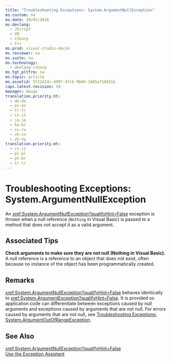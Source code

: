 ```yaml
---
title: "Troubleshooting Exceptions: System.ArgumentNullException"
ms.custom: na
ms.date: 10/01/2016
ms.devlang: 
  - JScript
  - VB
  - CSharp
  - C++
ms.prod: visual-studio-dev14
ms.reviewer: na
ms.suite: na
ms.technology: 
  - devlang-csharp
ms.tgt_pltfrm: na
ms.topic: article
ms.assetid: 5f21413c-d997-47c6-9b06-3d85a719d51b
caps.latest.revision: 19
manager: douge
translation.priority.ht: 
  - de-de
  - es-es
  - fr-fr
  - it-it
  - ja-jp
  - ko-kr
  - ru-ru
  - zh-cn
  - zh-tw
translation.priority.mt: 
  - cs-cz
  - pl-pl
  - pt-br
  - tr-tr
---
```

# Troubleshooting Exceptions: System.ArgumentNullException
An <xref:System.ArgumentNullException?qualifyHint=False> exception is thrown when a null reference (`Nothing` in Visual Basic) is passed to a method that does not accept it as a valid argument.  
  
## Associated Tips  
 **Check arguments to make sure they are not null (Nothing in Visual Basic).**  
 A null reference is a reference to an object that does not exist, often because no instance of the object has been programmatically created.  
  
## Remarks  
 <xref:System.ArgumentNullException?qualifyHint=False> behaves identically to <xref:System.ArgumentException?qualifyHint=False>. It is provided so application code can differentiate between exceptions caused by null arguments and exceptions caused by arguments that are not null. For errors caused by arguments that are not null, see [Troubleshooting Exceptions: System.ArgumentOutOfRangeException](../VS_not_in_toc/Troubleshooting-Exceptions--System.ArgumentOutOfRangeException.md).  
  
## See Also  
 <xref:System.ArgumentNullException?qualifyHint=False>   
 [Use the Exception Assistant](../Topic/How%20to:%20Use%20the%20Exception%20Assistant.md)